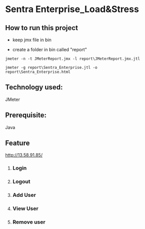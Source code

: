 # Sentra Enterprise_Load&Stress

  

## How to run this project

- keep jmx file in bin

- create a folder in bin called "report"

```console
jmeter -n -t JMeterReport.jmx -l report\JMeterReport.jmx.jtl

jmeter -g report\Sentra_Enterprise.jtl -o report\Sentra_Enterprise.html         
```

  

## Technology used:

JMeter

  

## Prerequisite:

Java

## Feature

http://13.58.91.85/

  

1.  ### Login
2. ### Logout
3.  ### Add User
4. ### View User
5.  ### Remove user


